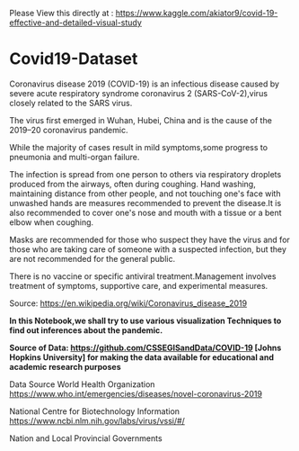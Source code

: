Please View this directly at : https://www.kaggle.com/akiator9/covid-19-effective-and-detailed-visual-study

# Covid19-Dataset
Coronavirus disease 2019 (COVID-19) is an infectious disease caused by severe acute respiratory syndrome coronavirus 2 (SARS-CoV-2),virus closely related to the SARS virus.

The virus first emerged in Wuhan, Hubei, China and is the cause of the 2019–20 coronavirus pandemic.

While the majority of cases result in mild symptoms,some progress to pneumonia and multi-organ failure.

The infection is spread from one person to others via respiratory droplets produced from the airways, often during coughing.
Hand washing, maintaining distance from other people, and not touching one's face with unwashed hands are measures recommended to prevent the disease.It is also recommended to cover one's nose and mouth with a tissue or a bent elbow when coughing.
 
Masks are recommended for those who suspect they have the virus and for those who are taking care of someone with a suspected infection, but they are not recommended for the general public.
 
 There is no vaccine or specific antiviral treatment.Management involves treatment of symptoms, supportive care, and experimental measures.
 
Source: https://en.wikipedia.org/wiki/Coronavirus_disease_2019
 
**In this Notebook,we shall try to use various visualization Techniques to find out inferences about the pandemic.**
 
**Source of Data: https://github.com/CSSEGISandData/COVID-19 [Johns Hopkins University]  for making the data available for educational and academic research purposes**


Data Source
World Health Organization
https://www.who.int/emergencies/diseases/novel-coronavirus-2019

National Centre for Biotechnology Information
https://www.ncbi.nlm.nih.gov/labs/virus/vssi/#/

Nation and Local Provincial Governments
